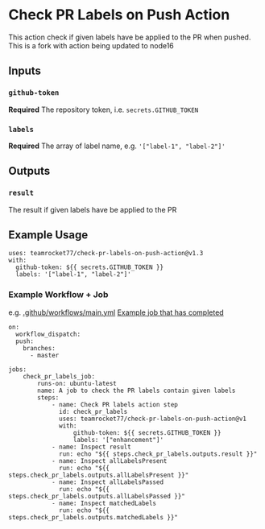 # Check PR Labels on Push Action

This action check if given labels have be applied to the PR when pushed. This is a fork with action being updated to node16

## Inputs

### `github-token`

**Required** The repository token, i.e. `secrets.GITHUB_TOKEN`

### `labels`

**Required** The array of label name, e.g. `'["label-1", "label-2"]'`

## Outputs

### `result`

The result if given labels have be applied to the PR

## Example Usage

```
uses: teamrocket77/check-pr-labels-on-push-action@v1.3
with:
  github-token: ${{ secrets.GITHUB_TOKEN }}
  labels: '["label-1", "label-2"]'
```

### Example Workflow + Job
e.g. [.github/workflows/main.yml](https://github.com/teamrocket77/check-pr-labels-on-push-action/blob/master/.github/workflows/main.yml)
[Example job that has completed](https://github.com/teamrocket77/check-pr-labels-on-push-action/actions/runs/3825540468/jobs/6508605660)
```
on:
  workflow_dispatch:
  push:
    branches:
      - master

jobs:
    check_pr_labels_job:
        runs-on: ubuntu-latest
        name: A job to check the PR labels contain given labels
        steps:
            - name: Check PR labels action step
              id: check_pr_labels
              uses: teamrocket77/check-pr-labels-on-push-action@v1
              with:
                  github-token: ${{ secrets.GITHUB_TOKEN }}
                  labels: '["enhancement"]'
            - name: Inspect result
              run: echo "${{ steps.check_pr_labels.outputs.result }}"
            - name: Inspect allLabelsPresent
              run: echo "${{ steps.check_pr_labels.outputs.allLabelsPresent }}"
            - name: Inspect allLabelsPassed
              run: echo "${{ steps.check_pr_labels.outputs.allLabelsPassed }}"
            - name: Inspect matchedLabels
              run: echo "${{ steps.check_pr_labels.outputs.matchedLabels }}"
```
